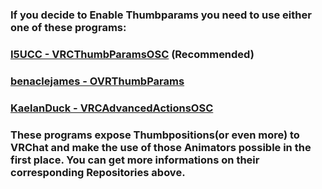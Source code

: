 ### If you decide to Enable Thumbparams you need to use either one of these programs:

### [I5UCC - VRCThumbParamsOSC](https://github.com/I5UCC/VRCThumbParamsOSC) (Recommended)
### [benaclejames - OVRThumbParams](https://github.com/benaclejames/OVRThumbParams) 
### [KaelanDuck - VRCAdvancedActionsOSC](https://github.com/KaelanDuck/VRCAdvancedActionsOSC)

### These programs expose Thumbpositions(or even more) to VRChat and make the use of those Animators possible in the first place. You can get more informations on their corresponding Repositories above.
